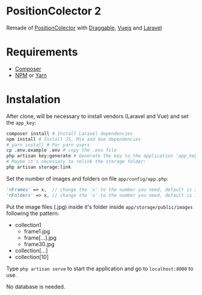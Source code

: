 # PositionColector 2
Remade of [PositionColector](https://github.com/deeplibras/PositionColector)
with [Draggable](https://www.npmjs.com/package/draggable), [Vuejs](https://vuejs.org) and [Laravel](https://laravel.com/)

# Requirements
 - [Composer](https://getcomposer.org/)
 - [NPM](https://www.npmjs.com/) or [Yarn](https://yarnpkg.com/)

# Instalation
After clone, will be necessary to install vendors (Laravel and Vue) and set the `app_key`:
````bash
composer install # Install Laravel dependencies
npm install # Install JS, Mix and Vue dependencies
# yarn install # For yarn users
cp .env.example .env # copy the .env file
php artisan key:generate # Generate the key to the application 'app_key' on .env file
# Maybe it's necessary to relink the storage folder: 
php artisan storage:link
````



Set the number of images and folders on file `app/config/app.php`:
````php
'nFrames' => x,  // change the 'x' to the number you need, default is 30
'nFolders' => x, // change the 'x' to the number you need, default is 10
````

Put the image files (.jpg) inside it's folder inside `app/storage/public/images` following the pattern:
- collection1
  - frame1.jpg
  - frame[...].jpg
  - frame30.jpg
- collection[...]
- collection[10]

Type `php artisan serve` to start the application and go to `localhost:8000` to use.

No database is needed.